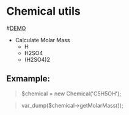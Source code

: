 # Chemical utils

#[DEMO](http://chemical.orloffv.ru "Chemical DEMO")

- Calculate Molar Mass
	- H
	- H2SO4
	- (H2SO4)2
	
Exmample:
------------	
> $chemical = new Chemical('C5H5OH'); 

> var_dump($chemical->getMolarMass());
	

